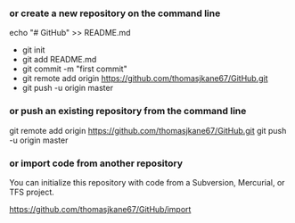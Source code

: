 ### or create a new repository on the command line

echo "# GitHub" >> README.md
- git init
- git add README.md
- git commit -m "first commit"
- git remote add origin https://github.com/thomasjkane67/GitHub.git
- git push -u origin master

### or push an existing repository from the command line

git remote add origin https://github.com/thomasjkane67/GitHub.git
git push -u origin master

### or import code from another repository

You can initialize this repository with code from a Subversion, Mercurial, or TFS project.

https://github.com/thomasjkane67/GitHub/import
